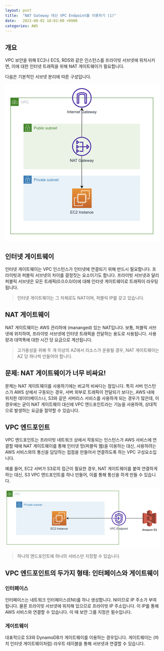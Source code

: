 ```yaml
---
layout: post
title:  "NAT Gateway 대신 VPC Endpoint를 이용하기 (1)"
date:   2022-08-02 18:02:00 +0900
categories: AWS
---
```



## 개요

VPC 보안을 위해 EC2나 ECS, RDS와 같은 인스턴스를 프라이빗 서브넷에 위치시키면, 이에 대한 인터넷 트래픽을  위해 NAT 게이트웨이가 필요합니다.

다음은 기본적인 서브넷 분리에 따른 구성입니다.

![](/assets/images/2022-08-02-diagram-1.png)


## 인터넷 게이트웨이

인터넷 게이트웨이는 VPC 인스턴스가 인터넷에 연결되기 위해 반드시 필요합니다. 프라이빗과 퍼블릭 서브넷의 차이를 결정짓는 요소이기도 합니다. 프라이빗 서브넷과 달리 퍼블릭 서브넷은 모든 트래픽(0.0.0.0/0)에 대해 인터넷 게이트웨이로 트래픽이 라우팅 됩니다. 

> 인터넷 게이트웨이는 그 자체로도 NAT이며, 퍼블릭 IP를 갖고 있습니다.

## NAT 게이트웨이

NAT 게이트웨이는 AWS 관리하에 (mananged) 있는 NAT입니다. 보통, 퍼블릭 서브넷에 위치하여, 프라이빗 서브넷에 인터넷 트래픽을 전달하는 용도로 사용됩니다. 사용량과 대역폭에 대한 시간 당 요금으로 계산됩니다. 

> 고가용성을 위해 두 개 이상의 AZ에서 리소스가 운용될 경우, NAT 게이트웨이는 AZ 당 하나씩 만들어야 합니다. 

## 문제: NAT 게이트웨이가 너무 비싸요!

문제는 NAT 게이트웨이를 사용하기에는 비교적 비싸다는 점입니다. 특히 서버 인스턴스가 AWS 상에서 구동되는 경우, 서버 외부로 트래픽이 전달되기 보다는, AWS 내에 위치한 데이터베이스나, S3와 같은 서버리스 서비스를 사용하게 되는 경우가 많은데, 이 경우에는 굳이 NAT 게이트웨이 대신에 VPC 엔드포인트라는 기능을 사용하여, 상대적으로 발생하는 요금을 절약할 수 있습니다.

## VPC 엔드포인트

VPC 엔드포인트는 프라이빗 네트워크 상에서 작동되는 인스턴스가 AWS 서비스에 연결할 때에 NAT 게이트웨이를 통해 인터넷 망(퍼블릭 웹)을 이용하는 대신, 사용하려는 AWS 서비스와의 통신을 담당하는 접점을 만들어서 연결하도록 하는 VPC 구성요소입니다. 

예를 들어, EC2 서버가 S3로의 접근이 필요한 경우, NAT 게이트웨이를 붙여 연결하게 하는 대신, S3 VPC 엔드포인트를 하나 만들어, 이를 통해 통신을 하게 만들 수 있습니다. 

![](/assets/images/2022-08-02-diagram-2.png)

> 하나의 엔드포인트에 하나의 서비스만 지정할 수 있습니다.

## VPC 엔드포인트의 두가지 형태: 인터페이스와 게이트웨이

### 인터페이스

인터페이스는 네트워크 인터페이스(ENI)를 하나 생성합니다. NI이므로 IP 주소가 부여됩니다. 물론 프라이빗 서브넷에 위치해 있으므로 프라이빗 IP 주소입니다. 이 IP를 통해 AWS 서비스와 연결할 수 있습니다. 이 때 보안 그룹 지정은 필수입니다.

### 게이트웨이

대표적으로 S3와 DynamoDB가 게이트웨이를 이용하는 경우입니다. 게이트웨이는 (마치 인터넷 게이트웨이처럼) 라우트 테이블을 통해 서브넷과 연결할 수 있습니다.
